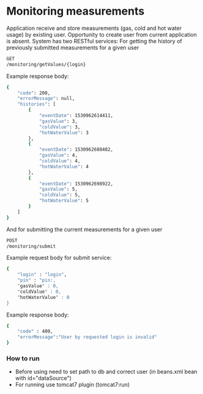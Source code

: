 # Monitoring measurements

Application receive and store measurements (gas, cold and hot water usage) by existing user.
Opportunity  to create user from current application is absent.
System has two RESTful services:
For getting the history of previously submitted measurements for a given user
```sh
GET
/monitoring/getValues/{login}
```

Example response body:
```sh
{
    "code": 200,
    "errorMessage": null,
    "histories": [
        {
            "eventDate": 1530962614411,
            "gasValue": 3,
            "coldValue": 3,
            "hotWaterValue": 3
        },
        {
            "eventDate": 1530962688482,
            "gasValue": 4,
            "coldValue": 4,
            "hotWaterValue": 4
        },
        {
            "eventDate": 1530962698922,
            "gasValue": 5,
            "coldValue": 5,
            "hotWaterValue": 5
        }
    ]
}
```

And for submitting the current measurements for a given user
```sh
POST
/monitoring/submit
```

Example request body for submit service:
```sh
{
	"login" : "login",
	"pin" : "pin:,
	"gasValue" : 0,
	"coldValue" : 0,
	"hotWaterValue" : 0
}
```

Example response body:
```sh
{
	"code" : 400,
	"errorMessage":"User by requested login is invalid"
}
```

### How to run
 - Before using need to set path to db and correct user (in beans.xml bean with id="dataSource")
 - For running use tomcat7 plugin (tomcat7:run)